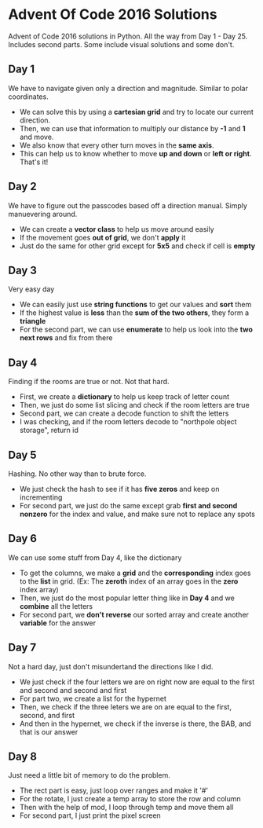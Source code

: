 
# Advent Of Code 2016 Solutions
Advent of Code 2016 solutions in Python. All the way from Day 1 - Day 25. Includes second parts.
Some include visual solutions and some don't. 


## Day 1
We have to navigate given only a direction and magnitude. Similar to polar coordinates.

 - We can solve this by using a **cartesian grid** and try to locate our current direction.
 - Then, we can use that information to multiply our distance by **-1** and **1** and move.
 - We also know that every other turn moves in the **same axis**. 
 - This can help us to know whether to move **up and down** or **left or right**. That's it!

## Day 2
We have to figure out the passcodes based off a direction manual. Simply manuevering around.

 - We can create a **vector class** to help us move around easily
 - If the movement goes **out of grid**, we don't **apply** it
 - Just do the same for other grid except for **5x5** and check if cell is **empty**

## Day 3
Very easy day
 - We can easily just use **string functions** to get our values and **sort** them
 - If the highest value is **less** than the **sum of the two others**, they form a **triangle**
 - For the second part, we can use **enumerate** to help us look into the **two next rows**
   and fix from there

## Day 4
Finding if the rooms are true or not. Not that hard.
 - First, we create a **dictionary** to help us keep track of letter count
 - Then, we just do some list slicing and check if the room letters are true
 - Second part, we can create a decode function to shift the letters
 - I was checking, and if the room letters decode to "northpole object storage", return id

## Day 5
Hashing. No other way than to brute force.
 - We just check the hash to see if it has **five zeros** and keep on incrementing
 - For second part, we just do the same except grab **first and second nonzero** for
   the index and value, and make sure not to replace any spots

## Day 6
We can use some stuff from Day 4, like the dictionary
 - To get the columns, we make a **grid** and the **corresponding** index goes to the **list** in grid.
   (Ex: The **zeroth** index of an array goes in the **zero** index array)
 - Then, we just do the most popular letter thing like in **Day 4** and we **combine** all the letters
 - For second part, we **don't reverse** our sorted array and create another **variable** for the answer

## Day 7
Not a hard day, just don't misundertand the directions like I did.
 - We just check if the four letters we are on right now are equal to the first and second and second and first
 - For part two, we create a list for the hypernet
 - Then, we check if the three leters we are on are equal to the first, second, and first
 - And then in the hypernet, we check if the inverse is there, the BAB, and that is our answer

## Day 8
Just need a little bit of memory to do the problem.
 - The rect part is easy, just loop over ranges and make it '#'
 - For the rotate, I just create a temp array to store the row and column
 - Then with the help of mod, I loop through temp and move them all
 - For second part, I just print the pixel screen


